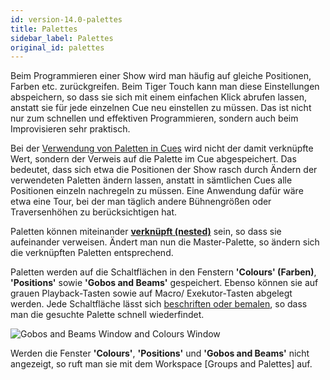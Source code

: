 ```yaml
---
id: version-14.0-palettes
title: Palettes
sidebar_label: Palettes
original_id: palettes
---
```


Beim Programmieren einer Show wird man häufig auf gleiche Positionen,
Farben etc. zurückgreifen. Beim Tiger Touch kann man diese
Ein­stellungen abspei­chern, so dass sie sich mit einem einfachen Klick
abrufen lassen, anstatt sie für jede einzelnen Cue neu einstellen zu
müssen. Das ist nicht nur zum schnellen und effektiven Programmieren,
sondern auch beim Improvisieren sehr praktisch.

Bei der [Verwendung von Paletten in Cues](cues/creating-a-cue.md#anlegen-eines-cues) wird nicht der damit verknüpfte
Wert, sondern der Verweis auf die Palette im Cue abgespeichert. Das
bedeutet, dass sich etwa die Positionen der Show rasch durch Ändern der
verwendeten Paletten ändern lassen, anstatt in sämtlichen Cues alle
Positionen einzeln nachregeln zu müssen. Eine Anwendung dafür wäre etwa
eine Tour, bei der man täglich andere Bühnengrößen oder Traversenhöhen
zu berücksichtigen hat.

Paletten können miteinander **[verknüpft (nested)](palettes/creating-palettes.md#nested-palettes----verknüpfte-paletten)** sein, so 
dass sie aufeinander verweisen. Ändert man nun die Master-Palette, 
so ändern sich die verknüpften Paletten entsprechend.

Paletten werden auf die Schaltflächen in den Fenstern **'Colours'
(Farben)**, **'Positions'** sowie **'Gobos and Beams'** gespeichert. 
Ebenso können sie auf grauen Playback-Tasten sowie auf Macro/
Exekutor-Tasten abgelegt werden. Jede Schaltfläche lässt sich 
[beschriften oder bemalen](palettes/creating-palettes.md#paletten-beschriften-und-bemalen), 
so dass man die gesuchte Palette schnell wiederfindet.

![Gobos and Beams Window and Colours Window](/docs/images/Gobos-and-Beams-Window-and-Colours-Window.png)

Werden die Fenster **'Colours'**, **'Positions'** und **'Gobos and 
Beams'** nicht angezeigt, so ruft man sie mit dem Workspace \[Groups 
and Palettes\] auf.